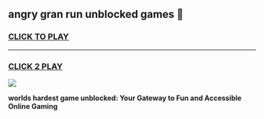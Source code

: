 
## angry gran run unblocked games 👋
<h3>
<a href="https://premium.freeplayer.one?title=angry_gran_run_unblocked_games&ref=13F">CLICK TO PLAY</a></h3>
<hr>

<h3>
<a href="https://premium.freeplayer.one?title=angry_gran_run_unblocked_games&ref=13F">CLICK 2 PLAY</a>
  
</h3>

<a href="https://premium.freeplayer.one?title=angry_gran_run_unblocked_games&ref=12F/"><img src="https://clearcache.store/games.png"></a>


**worlds hardest game unblocked: Your Gateway to Fun and Accessible Online Gaming**
